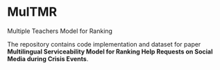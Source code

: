 # MulTMR
Multiple Teachers Model for Ranking

The repository contains code implementation and dataset for paper **Multilingual Serviceability Model for Ranking Help Requests on Social Media during Crisis Events**.
